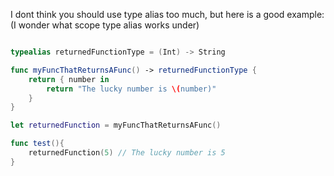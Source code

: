 I dont think you should use type alias too much, but here is a good example: (I wonder what scope type alias works under)

```swift

typealias returnedFunctionType = (Int) -> String

func myFuncThatReturnsAFunc() -> returnedFunctionType {
    return { number in
        return "The lucky number is \(number)"
    }
}

let returnedFunction = myFuncThatReturnsAFunc()

func test(){
    returnedFunction(5) // The lucky number is 5
}

```